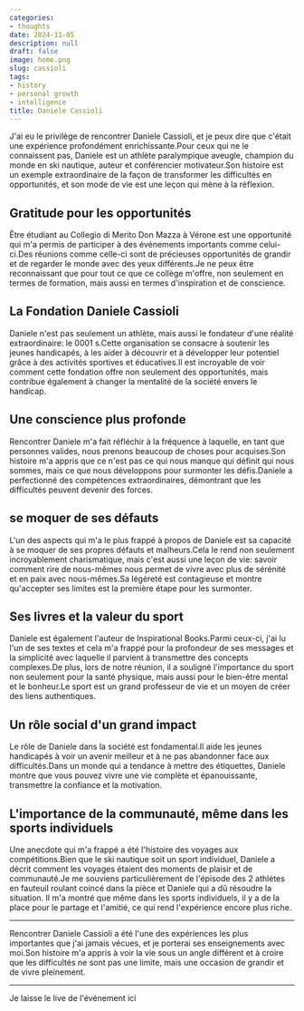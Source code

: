 ```yaml
---
categories:
- thoughts
date: 2024-11-05
description: null
draft: false
image: home.png
slug: cassioli
tags:
- history
- personal growth
- intelligence
title: Daniele Cassioli
---
```


J'ai eu le privilège de rencontrer Daniele Cassioli, et je peux dire que c'était une expérience profondément enrichissante.Pour ceux qui ne le connaissent pas, Daniele est un athlète paralympique aveugle, champion du monde en ski nautique, auteur et conférencier motivateur.Son histoire est un exemple extraordinaire de la façon de transformer les difficultés en opportunités, et son mode de vie est une leçon qui mène à la réflexion.

## Gratitude pour les opportunités

Être étudiant au Collegio di Merito Don Mazza à Vérone est une opportunité qui m'a permis de participer à des événements importants comme celui-ci.Des réunions comme celle-ci sont de précieuses opportunités de grandir et de regarder le monde avec des yeux différents.Je ne peux être reconnaissant que pour tout ce que ce collège m'offre, non seulement en termes de formation, mais aussi en termes d'inspiration et de conscience.

## La Fondation Daniele Cassioli

Daniele n'est pas seulement un athlète, mais aussi le fondateur d'une réalité extraordinaire: le  0001 s.Cette organisation se consacre à soutenir les jeunes handicapés, à les aider à découvrir et à développer leur potentiel grâce à des activités sportives et éducatives.Il est incroyable de voir comment cette fondation offre non seulement des opportunités, mais contribue également à changer la mentalité de la société envers le handicap.

## Une conscience plus profonde

Rencontrer Daniele m'a fait réfléchir à la fréquence à laquelle, en tant que personnes valides, nous prenons beaucoup de choses pour acquises.Son histoire m'a appris que ce n'est pas ce qui nous manque qui définit qui nous sommes, mais ce que nous développons pour surmonter les défis.Daniele a perfectionné des compétences extraordinaires, démontrant que les difficultés peuvent devenir des forces.

## se moquer de ses défauts

L'un des aspects qui m'a le plus frappé à propos de Daniele est sa capacité à se moquer de ses propres défauts et malheurs.Cela le rend non seulement incroyablement charismatique, mais c'est aussi une leçon de vie: savoir comment rire de nous-mêmes nous permet de vivre avec plus de sérénité et en paix avec nous-mêmes.Sa légèreté est contagieuse et montre qu'accepter ses limites est la première étape pour les surmonter.

## Ses livres et la valeur du sport

Daniele est également l'auteur de Inspirational Books.Parmi ceux-ci, j'ai lu l'un de ses textes et cela m'a frappé pour la profondeur de ses messages et la simplicité avec laquelle il parvient à transmettre des concepts complexes.De plus, lors de notre réunion, il a souligné l'importance du sport non seulement pour la santé physique, mais aussi pour le bien-être mental et le bonheur.Le sport est un grand professeur de vie et un moyen de créer des liens authentiques.

## Un rôle social d'un grand impact

Le rôle de Daniele dans la société est fondamental.Il aide les jeunes handicapés à voir un avenir meilleur et à ne pas abandonner face aux difficultés.Dans un monde qui a tendance à mettre des étiquettes, Daniele montre que vous pouvez vivre une vie complète et épanouissante, transmettre la confiance et la motivation.

## L'importance de la communauté, même dans les sports individuels

Une anecdote qui m'a frappé a été l'histoire des voyages aux compétitions.Bien que le ski nautique soit un sport individuel, Daniele a décrit comment les voyages étaient des moments de plaisir et de communauté.Je me souviens particulièrement de l'épisode des 2 athlètes en fauteuil roulant coincé dans la pièce et Daniele qui a dû résoudre la situation.
Il m'a montré que même dans les sports individuels, il y a de la place pour le partage et l'amitié, ce qui rend l'expérience encore plus riche.

---

Rencontrer Daniele Cassioli a été l'une des expériences les plus importantes que j'ai jamais vécues, et je porterai ses enseignements avec moi.Son histoire m'a appris à voir la vie sous un angle différent et à croire que les difficultés ne sont pas une limite, mais une occasion de grandir et de vivre pleinement.

---

Je laisse le live de l'événement ici

